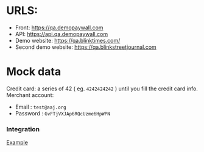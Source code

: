 # URLS:
* Front: https://qa.demopaywall.com
* API: https://api.qa.demopaywall.com
* Demo website: https://qa.blinktimes.com/
* Second demo website: https://qa.blinkstreetjournal.com

# Mock data
Credit card: a series of 42 ( eg. `4242424242` ) until you fill the credit card info.
Merchant account:
  * Email : `test@aaj.org`
  * Password : `GvFTjVXJAp6RQcUzme6HpWPN`

### Integration
[Example](./blink/src/example)
